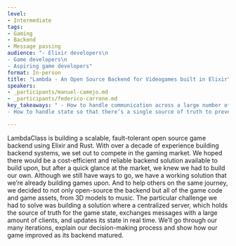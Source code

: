 ```yaml
---
level:
- Intermediate
tags:
- Gaming
- Backend
- Message passing
audience: "- Elixir developers\n
- Game developers\n
- Aspiring game developers"
format: In-person
title: "Lambda - An Open Source Backend for Videogames built in Elixir"
speakers:
- _participants/manuel-camejo.md
- _participants/federico-carrone.md
key_takeaways: " - How to handle communication across a large number of clients.\n
- How to handle state so that there’s a single source of truth to prevent cheating."

---
```

LambdaClass is building a scalable, fault-tolerant open source game backend using Elixir and Rust. With over a decade of experience building backend systems, we set out to compete in the gaming market. We hoped there would be a cost-efficient and reliable backend solution available to build upon, but after a quick glance at the market, we knew we had to build our own. Although we still have ways to go, we have a working solution that we’re already building games upon. And to help others on the same journey, we decided to not only open-source the backend but all of the game code and game assets, from 3D models to music.
The particular challenge we had to solve was building a solution where a centralized server, which holds the source of truth for the game state, exchanges messages with a large amount of clients, and updates its state in real time. We’ll go through our many iterations, explain our decision-making process and show how our game improved as its backend matured.